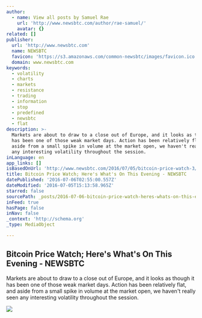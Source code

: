 ```yaml
---
author:
  - name: View all posts by Samuel Rae
    url: 'http://www.newsbtc.com/author/rae-samuel/'
    avatar: {}
related: []
publisher:
  url: 'http://www.newsbtc.com'
  name: NEWSBTC
  favicon: 'https://s3.amazonaws.com/common-newsbtc/images/favicon.ico'
  domain: www.newsbtc.com
keywords:
  - volatility
  - charts
  - markets
  - resistance
  - trading
  - information
  - stop
  - predefined
  - newsbtc
  - flat
description: >-
  Markets are about to draw to a close out of Europe, and it looks as though it
  has been one of those weak market days. Action has been relatively flat, and
  aside from a small spike in volume at the market open, we haven't really seen
  any interesting volatility throughout the session.
inLanguage: en
app_links: []
isBasedOnUrl: 'http://www.newsbtc.com/2016/07/05/bitcoin-price-watch-3/'
title: Bitcoin Price Watch; Here's What's On This Evening - NEWSBTC
datePublished: '2016-07-06T02:55:00.557Z'
dateModified: '2016-07-05T15:13:58.965Z'
starred: false
sourcePath: _posts/2016-07-06-bitcoin-price-watch-heres-whats-on-this-evening-newsbtc.md
inFeed: true
hasPage: false
inNav: false
_context: 'http://schema.org'
_type: MediaObject

---
```

<article style=""><h1>Bitcoin Price Watch; Here's What's On This Evening - NEWSBTC</h1><p>Markets are about to draw to a close out of Europe, and it looks as though it has been one of those weak market days. Action has been relatively flat, and aside from a small spike in volume at the market open, we haven't really seen any interesting volatility throughout the session.</p><img src="http://s3.amazonaws.com/main-newsbtc-images/2016/07/05154043/Screen-Shot-2016-07-05-at-16.40.22.png" /></article>